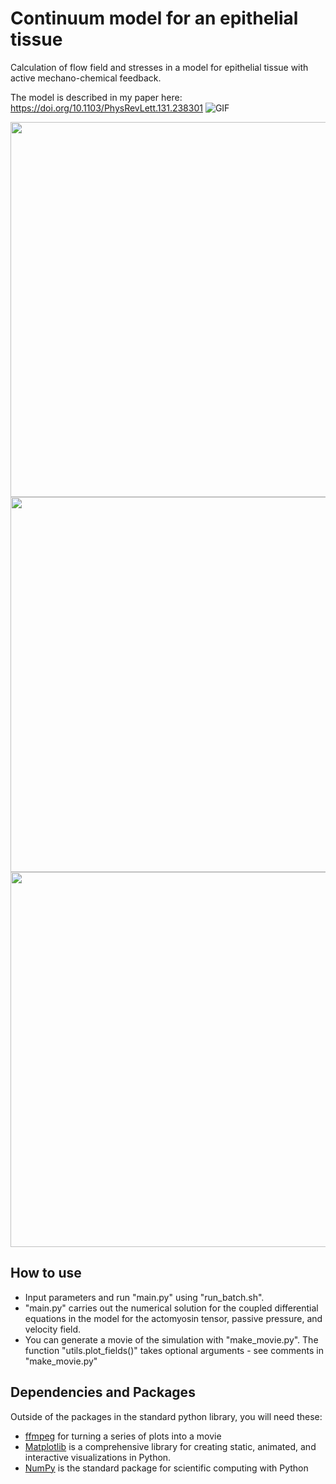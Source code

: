 # Continuum model for an epithelial tissue
Calculation of flow field and stresses in a model for epithelial tissue with active mechano-chemical feedback. 

The model is described in my paper here: https://doi.org/10.1103/PhysRevLett.131.238301 
![GIF](https://github.com/aondoyima/mechano-chemical-model/blob/main/mov_oscstate_6x6.gif)
<p align="middle">
  <img src="https://github.com/aondoyima/mechano-chemical-model/blob/main/mov_oscstate_gmdotxx.gif" width="600" />
  <img src="https://github.com/aondoyima/mechano-chemical-model/blob/main/mov_oscstate_gmdotyy.gif" width="600" /> 
  <img src="https://github.com/aondoyima/mechano-chemical-model/blob/main/mov_oscstate_vel.gif" width="600" />
</p>

## How to use
- Input parameters and run "main.py" using "run_batch.sh". 
- "main.py" carries out the numerical solution for the coupled differential equations in the model for the actomyosin tensor, passive pressure, and velocity field.
- You can generate a movie of the simulation with "make_movie.py". The function "utils.plot_fields()" takes optional arguments - see comments in "make_movie.py"

## Dependencies and Packages
Outside of the packages in the standard python library, you will need these:
- [ffmpeg](https://ffmpeg.org/) for turning a series of plots into a movie
- [Matplotlib](https://matplotlib.org/) is a comprehensive library for creating static, animated, and interactive visualizations in Python.
- [NumPy](https://numpy.org/) is the standard package for scientific computing with Python
